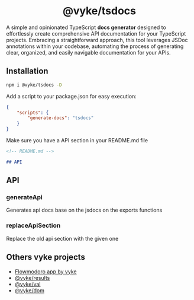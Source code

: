 <div align="center">
	<h1>
		@vyke/tsdocs
	</h1>
</div>

A simple and opinionated TypeScript **docs generator** designed to effortlessly create comprehensive API documentation for your TypeScript projects. Embracing a straightforward approach, this tool leverages JSDoc annotations within your codebase, automating the process of generating clear, organized, and easily navigable documentation for your APIs.

## Installation

```sh
npm i @vyke/tsdocs -D
```

Add a script to your package.json for easy execution:

```json
{
	"scripts": {
		"generate-docs": "tsdocs"
	}
}
```

Make sure you have a API section in your README.md file

```md
<!-- README.md -->

## API
```

## API

### generateApi

Generates api docs base on the jsdocs on the exports functions

### replaceApiSection

Replace the old api section with the given one

## Others vyke projects

- [Flowmodoro app by vyke](https://github.com/albizures/vyke-flowmodoro)
- [@vyke/results](https://github.com/albizures/vyke-results)
- [@vyke/val](https://github.com/albizures/vyke-val)
- [@vyke/dom](https://github.com/albizures/vyke-dom)
